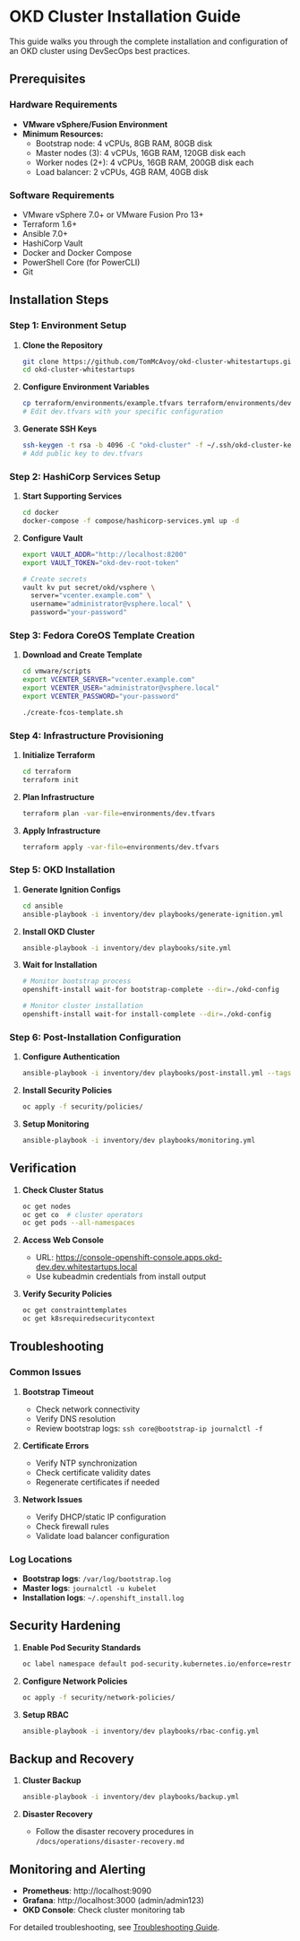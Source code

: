 # OKD Cluster Installation Guide

This guide walks you through the complete installation and configuration of an OKD cluster using DevSecOps best practices.

## Prerequisites

### Hardware Requirements
- **VMware vSphere/Fusion Environment**
- **Minimum Resources:**
  - Bootstrap node: 4 vCPUs, 8GB RAM, 80GB disk
  - Master nodes (3): 4 vCPUs, 16GB RAM, 120GB disk each
  - Worker nodes (2+): 4 vCPUs, 16GB RAM, 200GB disk each
  - Load balancer: 2 vCPUs, 4GB RAM, 40GB disk

### Software Requirements
- VMware vSphere 7.0+ or VMware Fusion Pro 13+
- Terraform 1.6+
- Ansible 7.0+
- HashiCorp Vault
- Docker and Docker Compose
- PowerShell Core (for PowerCLI)
- Git

## Installation Steps

### Step 1: Environment Setup

1. **Clone the Repository**
   ```bash
   git clone https://github.com/TomMcAvoy/okd-cluster-whitestartups.git
   cd okd-cluster-whitestartups
   ```

2. **Configure Environment Variables**
   ```bash
   cp terraform/environments/example.tfvars terraform/environments/dev.tfvars
   # Edit dev.tfvars with your specific configuration
   ```

3. **Generate SSH Keys**
   ```bash
   ssh-keygen -t rsa -b 4096 -C "okd-cluster" -f ~/.ssh/okd-cluster-key
   # Add public key to dev.tfvars
   ```

### Step 2: HashiCorp Services Setup

1. **Start Supporting Services**
   ```bash
   cd docker
   docker-compose -f compose/hashicorp-services.yml up -d
   ```

2. **Configure Vault**
   ```bash
   export VAULT_ADDR="http://localhost:8200"
   export VAULT_TOKEN="okd-dev-root-token"
   
   # Create secrets
   vault kv put secret/okd/vsphere \
     server="vcenter.example.com" \
     username="administrator@vsphere.local" \
     password="your-password"
   ```

### Step 3: Fedora CoreOS Template Creation

1. **Download and Create Template**
   ```bash
   cd vmware/scripts
   export VCENTER_SERVER="vcenter.example.com"
   export VCENTER_USER="administrator@vsphere.local"
   export VCENTER_PASSWORD="your-password"
   
   ./create-fcos-template.sh
   ```

### Step 4: Infrastructure Provisioning

1. **Initialize Terraform**
   ```bash
   cd terraform
   terraform init
   ```

2. **Plan Infrastructure**
   ```bash
   terraform plan -var-file=environments/dev.tfvars
   ```

3. **Apply Infrastructure**
   ```bash
   terraform apply -var-file=environments/dev.tfvars
   ```

### Step 5: OKD Installation

1. **Generate Ignition Configs**
   ```bash
   cd ansible
   ansible-playbook -i inventory/dev playbooks/generate-ignition.yml
   ```

2. **Install OKD Cluster**
   ```bash
   ansible-playbook -i inventory/dev playbooks/site.yml
   ```

3. **Wait for Installation**
   ```bash
   # Monitor bootstrap process
   openshift-install wait-for bootstrap-complete --dir=./okd-config
   
   # Monitor cluster installation
   openshift-install wait-for install-complete --dir=./okd-config
   ```

### Step 6: Post-Installation Configuration

1. **Configure Authentication**
   ```bash
   ansible-playbook -i inventory/dev playbooks/post-install.yml --tags auth
   ```

2. **Install Security Policies**
   ```bash
   oc apply -f security/policies/
   ```

3. **Setup Monitoring**
   ```bash
   ansible-playbook -i inventory/dev playbooks/monitoring.yml
   ```

## Verification

1. **Check Cluster Status**
   ```bash
   oc get nodes
   oc get co  # cluster operators
   oc get pods --all-namespaces
   ```

2. **Access Web Console**
   - URL: https://console-openshift-console.apps.okd-dev.dev.whitestartups.local
   - Use kubeadmin credentials from install output

3. **Verify Security Policies**
   ```bash
   oc get constrainttemplates
   oc get k8srequiredsecuritycontext
   ```

## Troubleshooting

### Common Issues

1. **Bootstrap Timeout**
   - Check network connectivity
   - Verify DNS resolution
   - Review bootstrap logs: `ssh core@bootstrap-ip journalctl -f`

2. **Certificate Errors**
   - Verify NTP synchronization
   - Check certificate validity dates
   - Regenerate certificates if needed

3. **Network Issues**
   - Verify DHCP/static IP configuration
   - Check firewall rules
   - Validate load balancer configuration

### Log Locations

- **Bootstrap logs**: `/var/log/bootstrap.log`
- **Master logs**: `journalctl -u kubelet`
- **Installation logs**: `~/.openshift_install.log`

## Security Hardening

1. **Enable Pod Security Standards**
   ```bash
   oc label namespace default pod-security.kubernetes.io/enforce=restricted
   ```

2. **Configure Network Policies**
   ```bash
   oc apply -f security/network-policies/
   ```

3. **Setup RBAC**
   ```bash
   ansible-playbook -i inventory/dev playbooks/rbac-config.yml
   ```

## Backup and Recovery

1. **Cluster Backup**
   ```bash
   ansible-playbook -i inventory/dev playbooks/backup.yml
   ```

2. **Disaster Recovery**
   - Follow the disaster recovery procedures in `/docs/operations/disaster-recovery.md`

## Monitoring and Alerting

- **Prometheus**: http://localhost:9090
- **Grafana**: http://localhost:3000 (admin/admin123)
- **OKD Console**: Check cluster monitoring tab

For detailed troubleshooting, see [Troubleshooting Guide](troubleshooting.md).